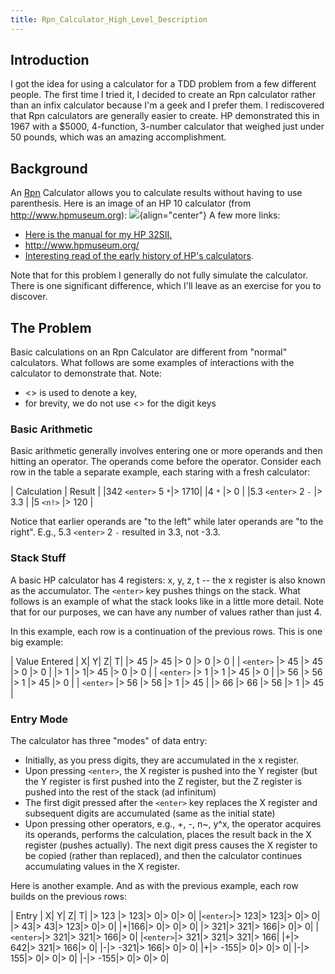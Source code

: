 ```yaml
---
title: Rpn_Calculator_High_Level_Description
---
```

## Introduction
I got the idea for using a calculator for a TDD problem from a few different people. The first time I tried it, I decided to create an Rpn calculator rather than an infix calculator because I'm a geek and I prefer them. I rediscovered that Rpn calculators are generally easier to create. HP demonstrated this in 1967 with a $5000, 4-function, 3-number calculator that weighed just under 50 pounds, which was an amazing accomplishment.

## Background
An [Rpn](http://en.wikipedia.org/wiki/Reverse_Polish_notation) Calculator allows you to calculate results without having to use parenthesis. Here is an image of an HP 10 calculator (from <http://www.hpmuseum.org>):
![](http://www.hpmuseum.org/10c.jpg){align="center"}
A few more links:
* [Here is the manual for my HP 32SII.](http://ec1.images-amazon.com/media/i3d/01/A/man-migrate/MANUAL000014738.pdf)
* <http://www.hpmuseum.org/>
* [Interesting read of the early history of HP's calculators](http://www.hpmuseum.org/hp9100.htm).

Note that for this problem I generally do not fully simulate the calculator. There is one significant difference, which I'll leave as an exercise for you to discover.
## The Problem
Basic calculations on an Rpn Calculator are different from "normal" calculators. What follows are some examples of interactions with the calculator to demonstrate that. Note:
* <> is used to denote a key,
* for brevity, we do not use <> for the digit keys

### Basic Arithmetic
Basic arithmetic generally involves entering one or more operands and then hitting an operator. The operands come before the operator. Consider each row in the table a separate example, each staring with a fresh calculator:

| Calculation | Result |
|342 ```<enter>``` 5 ```*```|> 1710|
|4 ```*``` |> 0 |
|5.3 ```<enter>``` 2 ```-``` |> 3.3 |
|5 ```<n!>``` |> 120 |

Notice that earlier operands are "to the left" while later operands are "to the right". E.g., 5.3 ```<enter>``` 2 ```-``` resulted in 3.3, not -3.3.

### Stack Stuff
A basic HP calculator has 4 registers: x, y, z, t -- the x register is also known as the accumulator.
The ```<enter>``` key pushes things on the stack. What follows is an example of what the stack
looks like in a little more detail. Note that for our purposes, we can have any number of values rather than just 4.

In this example, each row is a continuation of the previous rows. This is one big example:

| Value Entered | X| Y| Z| T|
|> 45 |> 45 |> 0 |> 0 |> 0 |
| ```<enter>``` |> 45 |> 45 |> 0 |> 0 |
|> 1 |> 1|> 45 |> 0 |> 0 |
| ```<enter>``` |> 1 |> 1 |> 45 |> 0 |
|> 56 |> 56 |> 1 |> 45 |> 0 |
| ```<enter>``` |> 56 |> 56 |> 1 |> 45 |
|> 66 |> 66 |> 56 |> 1 |> 45 |

### Entry Mode
The calculator has three "modes" of data entry:
* Initially, as you press digits, they are accumulated in the x register.
* Upon pressing ```<enter>```, the X register is pushed into the Y register (but the Y register is first pushed into the Z register, but the Z register is pushed into the rest of the stack (ad infinitum)
* The first digit pressed after the ```<enter>``` key replaces the X register and subsequent digits are accumulated (same as the initial state)
* Upon pressing other operators, e.g., +, -, n~, y^x, the operator acquires its operands, performs the calculation, places the result back in the X register (pushes actually). The next digit press causes the X register to be copied (rather than replaced), and then the calculator continues accumulating values in the X register.

Here is another example. And as with the previous example, each row builds on the previous rows:

| Entry | X| Y| Z| T|
|> 123 |> 123|> 0|> 0|> 0|
|```<enter>```|> 123|> 123|> 0|> 0|
|> 43|> 43|> 123|> 0|> 0|
|+|166|> 0|> 0|> 0|
|> 321|> 321|> 166|> 0|> 0|
|```<enter>```|> 321|> 321|> 166|> 0|
|```<enter>```|> 321|> 321|> 321|> 166|
|+|> 642|> 321|> 166|> 0|
|-|> -321|> 166|> 0|> 0|
|+|> -155|> 0|> 0|> 0|
|-|> 155|> 0|> 0|> 0|
|-|> -155|> 0|> 0|> 0|
